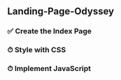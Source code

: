 ## Landing-Page-Odyssey

### ✅ Create the Index Page
### ⏱ Style with CSS
### ⏱ Implement JavaScript
